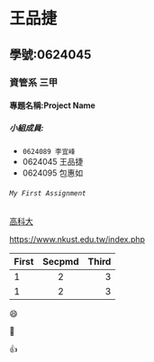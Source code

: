 # 王品捷

## 學號:0624045

### 資管系 三甲

#### 專題名稱:Project Name

##### 小組成員:
* `0624089 李宜峰`
* 0624045 王品捷
* 0624095 包惠如

###### ```My First Assignment```

[高科大](https://www.nkust.edu.tw/index.php)

<https://www.nkust.edu.tw/index.php>

| First | Secpmd | Third|
|:------|:------:|-----:|
|1 | 2 | 3  |
|1 | 2 | 3  |

:smile:

:sunflower:

:+1:
